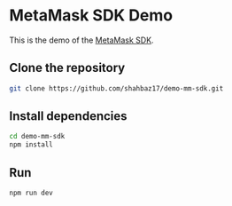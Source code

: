 # MetaMask SDK Demo

This is the demo of the [MetaMask SDK](https://docs.metamask.io/sdk).

## Clone the repository

```bash
git clone https://github.com/shahbaz17/demo-mm-sdk.git
```

## Install dependencies

```bash
cd demo-mm-sdk
npm install
```

## Run

```bash
npm run dev
```
